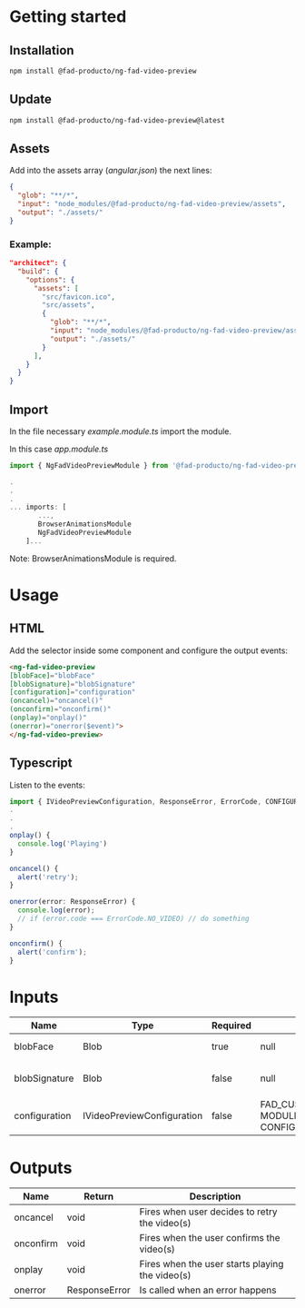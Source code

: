 # Getting started

## Installation

``` bash
npm install @fad-producto/ng-fad-video-preview
```

## Update
``` bash
npm install @fad-producto/ng-fad-video-preview@latest
```


## Assets
Add into the assets array (*angular.json*) the next lines:
``` json
{
  "glob": "**/*",
  "input": "node_modules/@fad-producto/ng-fad-video-preview/assets",
  "output": "./assets/"
}
``` 
### Example:
```json
"architect": {
  "build": {
    "options": {
      "assets": [
        "src/favicon.ico",
        "src/assets",
        {
          "glob": "**/*",
          "input": "node_modules/@fad-producto/ng-fad-video-preview/assets",
          "output": "./assets/"
        }
      ],
    }
  }
}
```

## Import

In the file necessary *example.module.ts* import the module.

In this case  *app.module.ts*

``` ts
import { NgFadVideoPreviewModule } from '@fad-producto/ng-fad-video-preview';

.
.
.
... imports: [
       ...,
       BrowserAnimationsModule 
       NgFadVideoPreviewModule
    ]...
```

Note: BrowserAnimationsModule is required.

# Usage

## HTML


Add the selector inside some component and configure the output events:


``` html
<ng-fad-video-preview
[blobFace]="blobFace"
[blobSignature]="blobSignature"
[configuration]="configuration"
(oncancel)="oncancel()"
(onconfirm)="onconfirm()"
(onplay)="onplay()"
(onerror)="onerror($event)">
</ng-fad-video-preview>

```

## Typescript 

Listen to the events:

``` ts
import { IVideoPreviewConfiguration, ResponseError, ErrorCode, CONFIGURATION_DEFAULT } from '@fad-producto/ng-fad-video-preview';
.
.
.
onplay() {
  console.log('Playing')
}

oncancel() {
  alert('retry');
}

onerror(error: ResponseError) {
  console.log(error);
  // if (error.code === ErrorCode.NO_VIDEO) // do something
}

onconfirm() {
  alert('confirm');
}

```

# Inputs

| Name             | Type           |  Required  | Default               | Description                   |
| ---------------- | ------------   | ---------- | --------------------- | ----------------------------- |
| blobFace    | Blob  |  true     | null | Face video as a  Blob  |
| blobSignature    | Blob  |  false     | null | Signature video as a  Blob |
|configuration | IVideoPreviewConfiguration  | false  | FAD_CUSTOMIZATION, MODULE_CUSTOMIZATION, CONFIGURATION_DEFAULT | Module data to be configured |

# Outputs

| Name         | Return          | Description                                        |
| ------------ | --------------- | -------------------------------------------------- |
| oncancel   | void | Fires when user decides to retry the video(s)    |
| onconfirm | void            | Fires when the user confirms the video(s) |
| onplay | void | Fires when the user starts playing the video(s) |
| onerror      | ResponseError   | Is called when an error happens                    |

